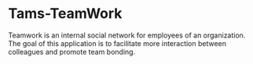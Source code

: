 # Tams-TeamWork
Teamwork is an internal social network for employees of an organization. The goal of this application is to facilitate more interaction between colleagues and promote team bonding.
